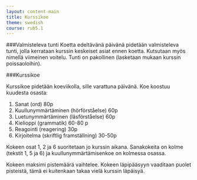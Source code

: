```yaml
---
layout: content-main
title: Kurssikoe
theme: swedish
course: rub5.1
---
```


###Valmisteleva tunti
Koetta edeltävänä päivänä pidetään valmisteleva tunti, jolla kerrataan kurssin
keskeiset asiat ennen koetta. Kutsutaan myös nimellä viimeinen voitelu.
Tunti on pakollinen (lasketaan mukaan kurssin poissaoloihin).

###Kurssikoe

Kurssikoe pidetään koeviikolla, sille varattuna päivänä. Koe koostuu kuudesta osasta:

1. Sanat (ord) 80p
2. Kuullunymmärtäminen (hörförståelse) 60p
3. Luetunymmärtäminen (läsförståelse) 60p
4. Kielioppi (grammatik) 60-80 p
5. Reagointi (reagering) 30p
6. Kirjoitelma (skriftlig framställning) 30-50p

Kokeen osat 1, 2 ja 6 suoritetaan jo kurssin aikana. Sanakokeita on kolme
(tekstit 1, 5 ja 6) ja kuullunymmärtämisenkoe on kolmessa osassa.

Kokeen maksimi pistemäärä vaihtelee. Kokeen läpipääsyyn vaaditaan puolet
pisteistä, tämä ei kuitenkaan takaa vielä kurssin läpäisyä.
